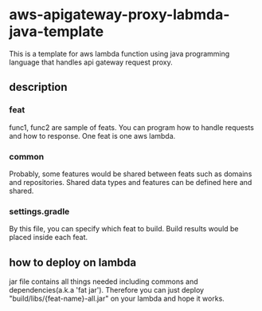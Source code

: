 # aws-apigateway-proxy-labmda-java-template

This is a template for aws lambda function using java programming language that handles api gateway request proxy.

## description 
### feat
func1, func2 are sample of feats. You can program how to handle requests and how to response. One feat is one aws lambda.

### common
Probably, some features would be shared between feats such as domains and repositories. Shared data types and features can be defined here and shared.

### settings.gradle
By this file, you can specify which feat to build. Build results would be placed inside each feat.

## how to deploy on lambda
jar file contains all things needed including commons and dependencies(a.k.a 'fat jar'). Therefore you can just deploy "build/libs/{feat-name}-all.jar" on your lambda and hope it works.
